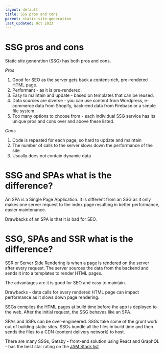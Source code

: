 ```yaml
---
layout: default
title: SSG pros and cons
parent: static-site-generation
last_updated: Oct 2023
---
```


# SSG pros and cons

Static site generation (SSG) has both pros and cons.

_Pros_
1) Good for SEO as the server gets back a content-rich, pre-rendered HTML page.
2) Performant - as it is pre-rendered.
3) Easy to maintain and update - based on templates that can be reused.
4) Data sources are diverse - you can use content from Wordpress, e-commerce data from Shopify, back-end data from Firebase or a simple file system. 
5) Too many options to choose from - each individual SSG service has its unique pros and cons over and above these listed.

_Cons_
1) Code is repeated for each page, so hard to update and maintain
2) The number of calls to the server slows down the performance of the site
3) Usually does not contain dynamic data

# SSG and SPAs what is the difference?

An SPA is a Single Page Application. It is different from an SSG as it only makes one server request to the index page resulting in better performance, easier maintenance.

Drawbacks of an SPA is that it is bad for SEO.

# SSG, SPAs and SSR what is the difference?

SSR or Server Side Rendering is when a page is rendered on the server after every request. The server sources the data from the backend and sends it into a templates to render HTML pages. 

The advantages are it is good for SEO and easy to maintain.

Drawbacks - data calls for every rendered HTML page can impact performance as it slows down page rendering.

SSGs compiles the HTML pages at build time before the app is deployed to the web. After the initial request, the SSG behaves like an SPA.

SPAs and SSRs can be over-engineered. SSGs take some of the grunt work out of building static sites. SSGs bundle all the files in build time and then sends the files to a CDN (content delivery network) to host.

There are many SSGs, Gatsby - front-end solution using React and GraphQL - has the best star rating on the [JAM Stack list](https://jamstack.org/generators/)
